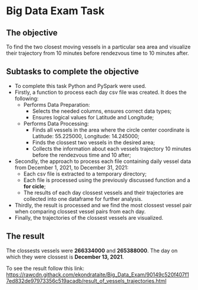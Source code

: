 # Big Data Exam Task

## **The objective** 
To find the two closest moving vessels in a particular sea area and visualize their trajectory from 10 minutes before rendezvous time to 10 minutes after.

## **Subtasks to complete the objective**
- To complete this task Python and PySpark were used.
- Firstly, a function to process each day csv file was created. It does the following:
  - Performs Data Preparation:
    - Selects the needed columns, ensures correct data types;
    - Ensures logical values for Latitude and Longitude;
  - Performs Data Processing:
    - Finds all vessels in the area where the circle center coordinate is Latitude: 55.225000, Longitude: 14.245000;
    - Finds the clossest two vessels in the desired area;
    - Collects the information about each vessels trajectory 10 minutes before the rendezvous time and 10 after;
- Secondly, the approach to process each file containing daily vessel data from December 1, 2021, to December 31, 2021:
  - Each csv file is extracted to a temporary directory;
  - Each file is processed using the previously discussed function and a **for cicle**;
  - The results of each day clossest vessels and their trajectories are collected into one dataframe for further analysis.
- Thirdly, the result is processed and we find the most clossest vessel pair when comparing clossest vessel pairs from each day.
- Finally, the trajectories of the clossest vessels are visualized.

## **The result**
The clossests vessels were **266334000** and **265388000**. The day on which they were clossest is **December 13, 2021**.

To see the result follow this link: https://rawcdn.githack.com/ekondrataite/Big_Data_Exam/90149c520f407f17ed832de97973356c519acadb/result_of_vessels_trajectories.html
